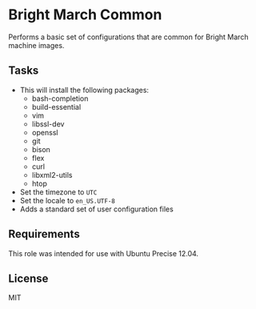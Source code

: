 Bright March Common
===================
Performs a basic set of configurations that are common for Bright March machine images.

Tasks
-----
- This will install the following packages:
    - bash-completion
    - build-essential
    - vim
    - libssl-dev
    - openssl
    - git
    - bison
    - flex
    - curl
    - libxml2-utils
    - htop
- Set the timezone to `UTC`
- Set the locale to `en_US.UTF-8`
- Adds a standard set of user configuration files

Requirements
------------
This role was intended for use with Ubuntu Precise 12.04.

License
-------
MIT

